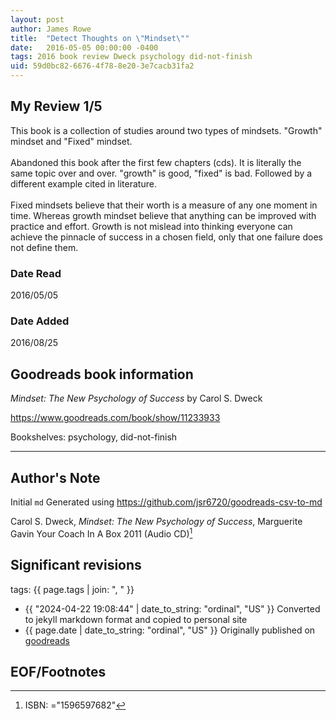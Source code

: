 ```yaml
---
layout: post
author: James Rowe
title:  "Detect Thoughts on \"Mindset\""
date:   2016-05-05 00:00:00 -0400
tags: 2016 book review Dweck psychology did-not-finish
uid: 59d0bc82-6676-4f78-8e20-3e7cacb31fa2
---
```


<!-- highly dependent on how you personally use jekyll templates, and how you want this to show up -->
<!-- escape any jekyll keys with double brackets -->

## My Review 1/5

This book is a collection of studies around two types of mindsets. "Growth" mindset and "Fixed" mindset. <br/><br/>Abandoned this book after the first few chapters (cds). It is literally the same topic over and over. "growth" is good, "fixed" is bad. Followed by a different example cited in literature.<br/><br/>Fixed mindsets believe that their worth is a measure of any one moment in time. Whereas growth mindset believe that anything can be improved with practice and effort. Growth is not mislead into thinking everyone can achieve the pinnacle of success in a chosen field, only that one failure does not define them.

### Date Read
2016/05/05

### Date Added
2016/08/25

## Goodreads book information

*Mindset: The New Psychology of Success* by Carol S. Dweck

https://www.goodreads.com/book/show/11233933

Bookshelves: psychology, did-not-finish

---

## Author's Note

Initial `md` Generated using https://github.com/jsr6720/goodreads-csv-to-md

Carol S. Dweck, *Mindset: The New Psychology of Success*, Marguerite Gavin Your Coach In A Box 2011 (Audio CD)[^1]

## Significant revisions

tags: {{ page.tags | join: ", " }} <!-- todo move this somewhere -->

- {{ "2024-04-22 19:08:44" | date_to_string: "ordinal", "US" }} Converted to jekyll markdown format and copied to personal site
- {{ page.date | date_to_string: "ordinal", "US" }} Originally published on [goodreads](https://www.goodreads.com)

## EOF/Footnotes

[^1]: ISBN: ="1596597682"